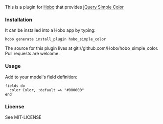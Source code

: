 This is a plugin for [Hobo](http://hobocentral.net) that provides [jQuery Simple Color](https://github.com/recurser/jquery-simple-color)

### Installation

It can be installed into a Hobo app by typing:

    hobo generate install_plugin hobo_simple_color

The source for this plugin lives at git://github.com/Hobo/hobo_simple_color.   Pull requests are welcome.

### Usage

Add to your model's field definition:

    fields do
      color Color, :default => "#000000"
    end

### License

See MIT-LICENSE
